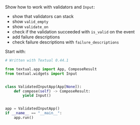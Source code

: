 Show how to work with validators and `Input`:

 - show that validators can stack
 - show `valid_empty`
 - show `validate_on`
 - check if the validation succeeded with `is_valid` on the event
 - add failure descriptions
 - check failure descriptions with `failure_descriptions`


Start with:

```py
# Written with Textual 0.44.1

from textual.app import App, ComposeResult
from textual.widgets import Input


class ValidatedInputApp(App[None]):
    def compose(self) -> ComposeResult:
        yield Input()


app = ValidatedInputApp()
if __name__ == "__main__":
    app.run()
```
